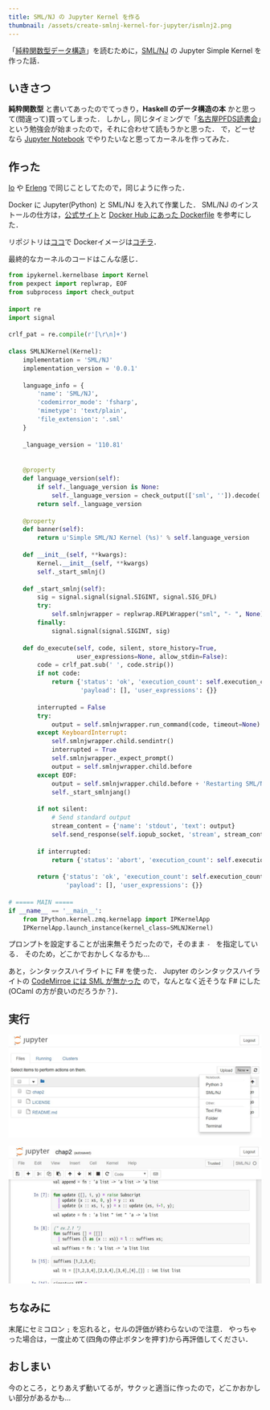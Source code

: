 ```yaml
---
title: SML/NJ の Jupyter Kernel を作る
thumbnail: /assets/create-smlnj-kernel-for-jupyter/ismlnj2.png
---
```


「[純粋関数型データ構造](http://asciidwango.jp/post/160831986220/)」を読むために，[SML/NJ](http://www.smlnj.org/) の Jupyter Simple Kernel を作った話．

## いきさつ

**純粋関数型** と書いてあったのでてっきり，**Haskell のデータ構造の本** かと思って(間違って)買ってしまった．
しかし，同じタイミングで「[名古屋PFDS読書会](https://connpass.com/event/57831/)」という勉強会が始まったので，それに合わせて読もうかと思った．
で，どーせなら [Jupyter Notebook](http://jupyter.org/) でやりたいなと思ってカーネルを作ってみた．

## 作った

[Io](/posts/2017-04-18-create-io-kernel-for-jupyter.html) や [Erleng](2017-04-30-create-jupyter-for-seven-lang-part2) で同じことしてたので，同じように作った．

Docker に Jupyter(Python) と SML/NJ を入れて作業した．
SML/NJ のインストールの仕方は，[公式サイト](http://www.smlnj.org/install/index.html)と [Docker Hub にあった Dockerfile](https://hub.docker.com/r/msgodf/dockerfile-smlnj/~/dockerfile/) を参考にした．

リポジトリは[ココ](https://github.com/matsubara0507/simple-ismlnj)で Dockerイメージは[コチラ](https://hub.docker.com/r/matsubara0507/simple-ismlnj/)．

最終的なカーネルのコードはこんな感じ．

```python
from ipykernel.kernelbase import Kernel
from pexpect import replwrap, EOF
from subprocess import check_output

import re
import signal

crlf_pat = re.compile(r'[\r\n]+')

class SMLNJKernel(Kernel):
    implementation = 'SML/NJ'
    implementation_version = '0.0.1'

    language_info = {
        'name': 'SML/NJ',
        'codemirror_mode': 'fsharp',
        'mimetype': 'text/plain',
        'file_extension': '.sml'
    }

    _language_version = '110.81'


    @property
    def language_version(self):
        if self._language_version is None:
            self._language_version = check_output(['sml', '']).decode('utf-8')
        return self._language_version

    @property
    def banner(self):
        return u'Simple SML/NJ Kernel (%s)' % self.language_version

    def __init__(self, **kwargs):
        Kernel.__init__(self, **kwargs)
        self._start_smlnj()

    def _start_smlnj(self):
        sig = signal.signal(signal.SIGINT, signal.SIG_DFL)
        try:
            self.smlnjwrapper = replwrap.REPLWrapper("sml", "- ", None)
        finally:
            signal.signal(signal.SIGINT, sig)

    def do_execute(self, code, silent, store_history=True,
                   user_expressions=None, allow_stdin=False):
        code = crlf_pat.sub(' ', code.strip())
        if not code:
            return {'status': 'ok', 'execution_count': self.execution_count,
                    'payload': [], 'user_expressions': {}}

        interrupted = False
        try:
            output = self.smlnjwrapper.run_command(code, timeout=None)
        except KeyboardInterrupt:
            self.smlnjwrapper.child.sendintr()
            interrupted = True
            self.smlnjwrapper._expect_prompt()
            output = self.smlnjwrapper.child.before
        except EOF:
            output = self.smlnjwrapper.child.before + 'Restarting SML/NJ'
            self._start_smlnjang()

        if not silent:
            # Send standard output
            stream_content = {'name': 'stdout', 'text': output}
            self.send_response(self.iopub_socket, 'stream', stream_content)

        if interrupted:
            return {'status': 'abort', 'execution_count': self.execution_count}

        return {'status': 'ok', 'execution_count': self.execution_count,
                'payload': [], 'user_expressions': {}}

# ===== MAIN =====
if __name__ == '__main__':
    from IPython.kernel.zmq.kernelapp import IPKernelApp
    IPKernelApp.launch_instance(kernel_class=SMLNJKernel)
```

プロンプトを設定することが出来無そうだったので，そのまま `- ` を指定している．
そのため，どこかでおかしくなるかも...

あと，シンタックスハイライトに F# を使った．
Jupyter のシンタックスハイライトの [CodeMirroe には SML が無かった](http://codemirror.net/mode/index.html) ので，なんとなく近そうな F# にした(OCaml の方が良いのだろうか？)．

## 実行

![](/assets/create-smlnj-kernel-for-jupyter/ismlnj1.jpg)

![](/assets/create-smlnj-kernel-for-jupyter/ismlnj2.jpg)

## ちなみに

末尾にセミコロン `;` を忘れると，セルの評価が終わらないので注意．
やっちゃった場合は，一度止めて(四角の停止ボタンを押す)から再評価してください．

## おしまい

今のところ，とりあえず動いてるが，サクッと適当に作ったので，どこかおかしい部分があるかも...
